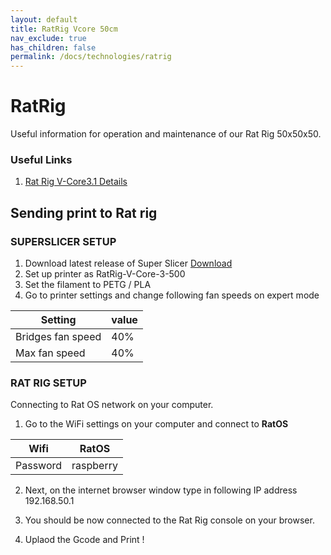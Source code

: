 ```yaml
---
layout: default
title: RatRig Vcore 50cm 
nav_exclude: true
has_children: false
permalink: /docs/technologies/ratrig
---
```

# RatRig

Useful information for operation and maintenance of our Rat Rig 50x50x50.

### Useful Links
1. [Rat Rig V-Core3.1 Details](https://docs.ratrig.com/product-details/v-core3-1)

## Sending print to Rat rig
### SUPERSLICER SETUP
1. Download latest release of Super Slicer [Download](https://github.com/supermerill/SuperSlicer/releases)
2. Set up printer as RatRig-V-Core-3-500
3. Set the filament to PETG / PLA
4. Go to printer settings and change following fan speeds on expert mode

| Setting  | value |
| ----------------- | -- |
| Bridges fan speed    | 40% |
| Max fan speed     | 40% |
 
### RAT RIG SETUP
Connecting to Rat OS network on your computer.
1. Go to the WiFi settings on your computer and connect to **RatOS**
 
| Wifi       | RatOS        |
| ---------- | ------------ |
| Password   | raspberry    |

2. Next, on the internet browser window type in following IP address
192.168.50.1

3. You should be now connected to the Rat Rig console on your browser.
4. Uplaod the Gcode and Print ! 
